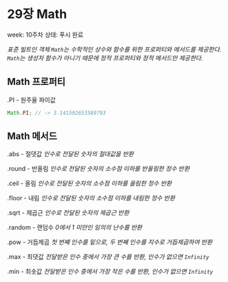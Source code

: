# 29장 Math

week: 10주차
상태: 푸시 완료

*표준 빌트인 객체 `Math`는 수학적인 상수와 함수를 위한 프로퍼티와 메서드를 제공한다. `Math`는 생성자 함수가 아니기 때문에 정적 프로퍼티와 정적 메서드만 제공한다.*

## Math 프로퍼티

.PI - 원주율 파이값

```jsx
Math.PI; // -> 3.141592653589793
```

## Math 메서드

.abs - 절댓값 *인수로 전달된 숫자의 절대값을 반환*

.round - 반올림 *인수로 전달된 숫자의 소수점 이하를 반올림한 정수 반환*

.ceil - 올림 *인수로 전달된 숫자의 소수점 이하를 올림한 정수 반환*

.floor - 내림 *인수로 전달된 숫자의 소수점 이하를 내림한 정수 반환*

.sqrt - 제곱근 *인수로 전달된 숫자의 제곱근 반환*

.random - 랜덤수 *0에서 1 미만인 임의의 난수를 반환*

.pow - 거듭제곱 *첫 번째 인수를 밑으로, 두 번째 인수를 지수로 거듭제곱하여 반환*

.max - 최댓값 *전달받은 인수 중에서 가장 큰 수를 반환, 인수가 없으면 `Infinity`*

.min - 최솟값 *전달받은 인수 중에서 가장 작은 수를 반환, 인수가 없으면  `Infinity`*